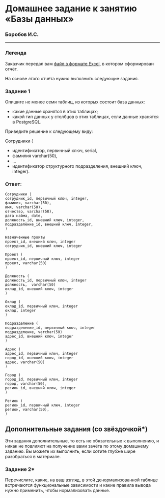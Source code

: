 # Домашнее задание к занятию «Базы данных»

### Боробов И.С.

---
### Легенда

Заказчик передал вам [файл в формате Excel](https://github.com/netology-code/sdb-homeworks/blob/main/resources/hw-12-1.xlsx), в котором сформирован отчёт. 

На основе этого отчёта нужно выполнить следующие задания.

### Задание 1

Опишите не менее семи таблиц, из которых состоит база данных:

- какие данные хранятся в этих таблицах;
- какой тип данных у столбцов в этих таблицах, если данные хранятся в PostgreSQL.

Приведите решение к следующему виду:

Сотрудники (

- идентификатор, первичный ключ, serial,
- фамилия varchar(50),
- ...
- идентификатор структурного подразделения, внешний ключ, integer).

### Ответ:

```
Сотрудники (
сотрудник_id, первичный ключ, integer,
фамилия, varchar(50),
имя, varchar(50),
отчество, varchar(50),
дата найма, date,
должность_id, внешний ключ, integer,
подразделение_id, внешний ключ, integer,
)

Назначенные прокты
проект_id, внешний ключ, integer
сотрудник_id, внешний ключ, integer

Проект (
проект_id, первичный ключ, integer
проект, varchar(50)
)

Должность (
должность_id, первичный ключ, integer
должность,  varchar(50)
оклад_id, внешний ключ, integer
)

Оклад (
оклад_id, первичный ключ, integer
оклад, integer
)

Подразделение (
подразделение_id, первичный ключ, integer
подразделение, varchar(50)
адрес_id, внешний ключ, integer
)

Адрес (
адрес_id, первичный ключ, integer
город_id, внешний ключ, integer
адрес, varchar(50)
)

Город (
город_id, первичный ключ, integer
город, varchar(50),
регион_id, внешний ключ, integer
)

Регион (
регион_id, первичный ключ, integer
регион, varchar(50),
)
```

## Дополнительные задания (со звёздочкой*)
Эти задания дополнительные, то есть не обязательные к выполнению, и никак не повлияют на получение вами зачёта по этому домашнему заданию. Вы можете их выполнить, если хотите глубже шире разобраться в материале.


### Задание 2*

Перечислите, какие, на ваш взгляд, в этой денормализованной таблице встречаются функциональные зависимости и какие правила вывода нужно применить, чтобы нормализовать данные.
